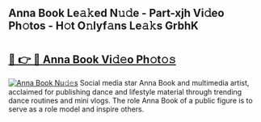 ## Anna Book Le𝚊𝚔ed N𝚞𝚍e - Part-xjh Vi𝚍eo Ph𝚘tos - H𝚘t O𝚗lyf𝚊ns Le𝚊𝚔s GrbhK

# <h2><a href="http://hf644t.feru.top/?c=Anna+Book">🔗 👉 🔴 Anna Book Vi𝚍𝚎o Ph𝚘t𝚘𝚜</a></h2>

[![Anna Book Nu𝚍𝚎s](https://i.imgur.com/0TWrTi3.gif)](http://hf644t.feru.top/?c=Anna+Book)
Social media star Anna Book and multimedia artist, acclaimed for publishing dance and lifestyle material through trending dance routines and mini vlogs. The role Anna Book of a public figure is to serve as a role model and inspire others. 
